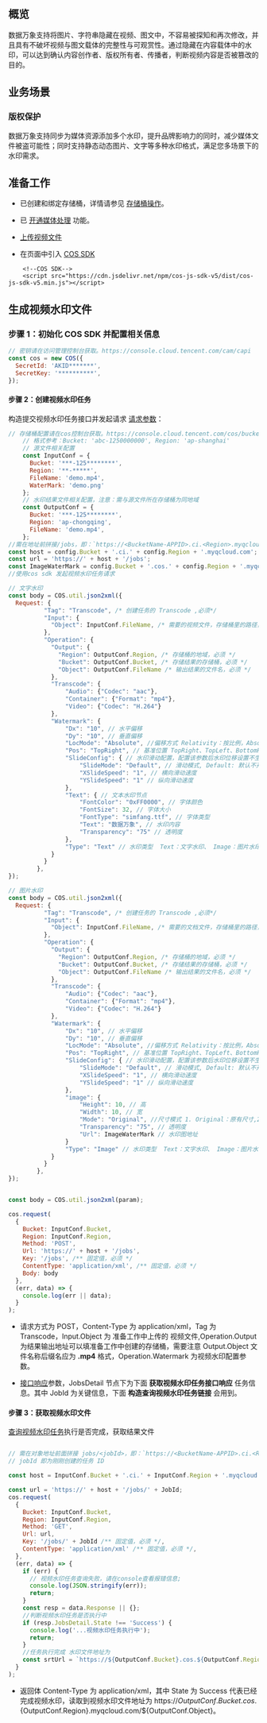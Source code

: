 ## 概览

数据万象支持将图片、字符串隐藏在视频、图文中，不容易被探知和再次修改，并且具有不破坏视频与图文载体的完整性与可观赏性。通过隐藏在内容载体中的水印，可以达到确认内容创作者、版权所有者、传播者，判断视频内容是否被篡改的目的。

## 业务场景

### 版权保护

数据万象支持同步为媒体资源添加多个水印，提升品牌影响力的同时，减少媒体文件被盗可能性；同时支持静态动态图片、文字等多种水印格式，满足您多场景下的水印需求。

## 准备工作

- 已创建和绑定存储桶，详情请参见 [存储桶操作](https://cloud.tencent.com/document/product/460/46483)。
- 已 [开通媒体处理](https://cloud.tencent.com/document/product/460/87745) 功能。
- [上传视频文件](https://cloud.tencent.com/document/product/436/13321)

- 在页面中引入 [COS SDK](https://cloud.tencent.com/document/product/436/11459) 

```
    <!--COS SDK-->
    <script src="https://cdn.jsdelivr.net/npm/cos-js-sdk-v5/dist/cos-js-sdk-v5.min.js"></script>

```

## 生成视频水印文件

### 步骤 1：初始化 COS SDK 并配置相关信息

```js
// 密钥请在访问管理控制台获取。https://console.cloud.tencent.com/cam/capi
const cos = new COS({
  SecretId: 'AKID*******',
  SecretKey: '**********',
});
```

#### 步骤 2：创建视频水印任务

构造提交视频水印任务接口并发起请求 [请求参数](https://cloud.tencent.com/document/product/460/76913)：

```js
// 存储桶配置请在cos控制台获取。https://console.cloud.tencent.com/cos/bucket
    // 格式参考：Bucket: 'abc-1250000000', Region: 'ap-shanghai'
    // 源文件相关配置
    const InputConf = {
      Bucket: '***-125********',
      Region: '**-*****',
      FileName: 'demo.mp4',
      WaterMark: 'demo.png'
    };
    // 水印结果文件相关配置，注意：需与源文件所在存储桶为同地域
    const OutputConf = {
      Bucket: '***-125********',
      Region: 'ap-chongqing',
      FileName: 'demo.mp4',
    };
//需在地址前拼接/jobs，即：`https://<BucketName-APPID>.ci.<Region>.myqcloud.com/jobs
const host = config.Bucket + '.ci.' + config.Region + '.myqcloud.com';
const url = 'https://' + host + '/jobs';
const ImageWaterMark = config.Bucket + '.cos.' + config.Region + '.myqcloud.com/' + InputConf.WaterMark
//使用cos sdk 发起视频水印任务请求

// 文字水印
const body = COS.util.json2xml({
  Request: {
          "Tag": "Transcode", /* 创建任务的 Transcode ,必须*/
          "Input": {
            "Object": InputConf.FileName, /* 需要的视频文件，存储桶里的路径，必须 */
          },
          "Operation": {
            "Output": {
              "Region": OutputConf.Region, /* 存储桶的地域，必须 */
              "Bucket": OutputConf.Bucket, /* 存储结果的存储桶，必须 */
              "Object": OutputConf.FileName /* 输出结果的文件名，必须 */
            },
            "Transcode": {
                "Audio": {"Codec": "aac"},
                "Container": {"Format": "mp4"},
                "Video": {"Codec": "H.264"}
            },
            "Watermark": {
                "Dx": "10", // 水平偏移
                "Dy": "10", // 垂直偏移
                "LocMode": "Absolute", //偏移方式 Relativity：按比例，Absolute：固定位置
                "Pos": "TopRight", // 基准位置 TopRight、TopLeft、BottomRight、BottomLeft、Left、Right、Top、Bottom、Center
                "SlideConfig": { // 水印滑动配置，配置该参数后水印位移设置不生效
                    "SlideMode": "Default", // 滑动模式, Default: 默认不开启、ScrollFromLeft: 从左到右滚动
                    "XSlideSpeed": "1", // 横向滑动速度
                    "YSlideSpeed": "1" // 纵向滑动速度
                },
                "Text": { // 文本水印节点
                    "FontColor": "0xFF0000", // 字体颜色
                    "FontSize": 32, // 字体大小
                    "FontType": "simfang.ttf", // 字体类型
                    "Text": "数据万象", // 水印内容
                    "Transparency": "75" // 透明度
                },
                "Type": "Text" // 水印类型  Text：文字水印、 Image：图片水印
            }
          }
        },
});

// 图片水印
const body = COS.util.json2xml({
  Request: {
          "Tag": "Transcode", /* 创建任务的 Transcode ,必须*/
          "Input": {
            "Object": InputConf.FileName, /* 需要的文档文件，存储桶里的路径，必须 */
          },
          "Operation": {
            "Output": {
              "Region": OutputConf.Region, /* 存储桶的地域，必须 */
              "Bucket": OutputConf.Bucket, /* 存储结果的存储桶，必须 */
              "Object": OutputConf.FileName /* 输出结果的文件名，必须 */
            },
            "Transcode": {
                "Audio": {"Codec": "aac"},
                "Container": {"Format": "mp4"},
                "Video": {"Codec": "H.264"}
            },
            "Watermark": {
                "Dx": "10", // 水平偏移
                "Dy": "10", // 垂直偏移
                "LocMode": "Absolute", //偏移方式 Relativity：按比例，Absolute：固定位置
                "Pos": "TopRight", // 基准位置 TopRight、TopLeft、BottomRight、BottomLeft、Left、Right、Top、Bottom、Center
                "SlideConfig": { // 水印滑动配置，配置该参数后水印位移设置不生效
                    "SlideMode": "Default", // 滑动模式, Default: 默认不开启、ScrollFromLeft: 从左到右滚动
                    "XSlideSpeed": "1", // 横向滑动速度
                    "YSlideSpeed": "1" // 纵向滑动速度
                },
                "image": {
                    "Height": 10, // 高
                    "Width": 10, // 宽
                    "Mode": "Original", //尺寸模式 1. Original：原有尺寸,2. Proportion：按比例,3. Fixed：固定大小
                    "Transparency": "75", // 透明度
                    "Url": ImageWaterMark // 水印图地址
                }
                "Type": "Image" // 水印类型  Text：文字水印、 Image：图片水印
            }
          }
        },
});


const body = COS.util.json2xml(param);

cos.request(
  {
    Bucket: InputConf.Bucket,
    Region: InputConf.Region,
    Method: 'POST',
    Url: 'https://' + host + '/jobs',
    Key: '/jobs', /** 固定值，必须 */
    ContentType: 'application/xml', /** 固定值，必须 */
    Body: body
  },
  (err, data) => {
    console.log(err || data);
  }
);
```

- 请求方式为 POST，Content-Type 为 application/xml，Tag 为 Transcode，Input.Object 为 准备工作中上传的 视频文件,Operation.Output 为结果输出地址可以填准备工作中创建的存储桶，需要注意 Output.Object 文件名称后缀名应为 **.mp4** 格式，Operation.Watermark 为视频水印配置参数。

- [接口响应](https://cloud.tencent.com/document/product/460/76913#.E5.93.8D.E5.BA.94)参数，JobsDetail 节点下为下面 **获取视频水印任务接口响应** 任务信息。其中 JobId 为关键信息，下面 **构造查询视频水印任务链接** 会用到。

#### 步骤 3：获取视频水印文件

[查询视频水印任务](https://cloud.tencent.com/document/product/460/84765#.E8.AF.B7.E6.B1.82)执行是否完成，获取结果文件

```js

// 需在对象地址前面拼接 jobs/<jobId>，即：`https://<BucketName-APPID>.ci.<Region>.myqcloud.com/jobs/<jobId>`
// jobId 即为刚刚创建的任务 ID

const host = InputConf.Bucket + '.ci.' + InputConf.Region + '.myqcloud.com';

const url = 'https://' + host + '/jobs/' + JobId;
cos.request(
  {
    Bucket: InputConf.Bucket,
    Region: InputConf.Region,
    Method: 'GET',
    Url: url,
    Key: '/jobs/' + JobId /** 固定值，必须 */,
    ContentType: 'application/xml' /** 固定值，必须 */,
  },
  (err, data) => {
    if (err) {
      // 视频水印任务查询失败，请在console查看报错信息;
      console.log(JSON.stringify(err));
      return;
    }
    const resp = data.Response || {};
    //判断视频水印任务是否执行中
    if (resp.JobsDetail.State !== 'Success') {
      console.log('...视频水印任务执行中');
      return;
    }
    //任务执行完成 水印文件地址为
    const srtUrl = `https://${OutputConf.Bucket}.cos.${OutputConf.Region}.myqcloud.com/${OutputConf.FileName}`;
  }
);
```

- 返回体 Content-Type 为 application/xml，其中 State 为 Success 代表已经完成视频水印，读取到视频水印文件地址为 https://${OutputConf.Bucket}.cos.${OutputConf.Region}.myqcloud.com/${OutputConf.Object}。

